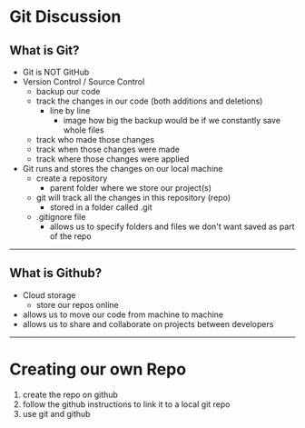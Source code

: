 # Git Discussion

## What is Git?

- Git is NOT GitHub
- Version Control / Source Control
  - backup our code
  - track the changes in  our code (both additions and deletions)
    - line by line
      - image how big the backup would be if we constantly save whole files
  - track who made those changes
  - track when those changes were made
  - track where those changes were applied
- Git runs and stores the changes on our local machine
  - create a repository
    - parent folder where we store our project(s)
  - git will track all the changes in this repository (repo)
    - stored in a folder called .git
  - .gitignore file
    - allows us to specify folders and files we don't want saved as part of the repo


---

## What is Github?

- Cloud storage
  - store our repos online
- allows us to move our code from machine to machine
- allows us to share and collaborate on projects between developers


---

# Creating our own Repo

1. create the repo on github
2. follow the github instructions to link it to a local git repo
3. use git and github


